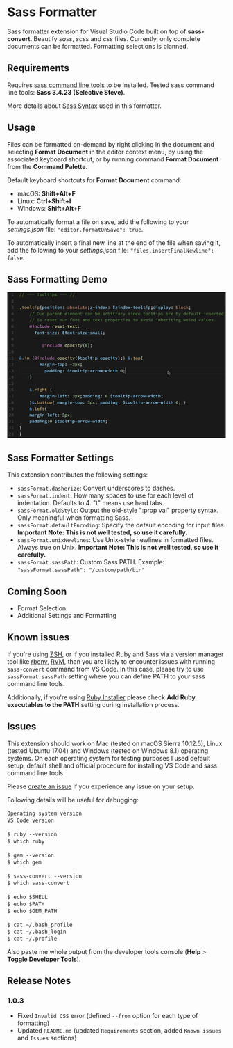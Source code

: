 # Sass Formatter

Sass formatter extension for Visual Studio Code built on top of **sass-convert**. Beautify *sass*, *scss* and *css* files. Currently, only complete documents can be formatted. Formatting selections is planned.

## Requirements

Requires [sass command line tools](http://sass-lang.com/install) to be installed. Tested sass command line tools: **Sass 3.4.23 (Selective Steve)**.

More details about [Sass Syntax](http://sass-lang.com/documentation/file.SASS_REFERENCE.html#syntax) used in this formatter.

## Usage

Files can be formatted on-demand by right clicking in the document and selecting **Format Document** in the editor context menu, by using the associated keyboard shortcut, or by running command **Format Document** from the **Command Palette**.

Default keyboard shortcuts for **Format Document** command:
* macOS: **Shift+Alt+F**
* Linux: **Ctrl+Shift+I**
* Windows: **Shift+Alt+F**

To automatically format a file on save, add the following to your *settings.json* file: `"editor.formatOnSave": true`.

To automatically insert a final new line at the end of the file when saving it, add the following to your *settings.json* file: `"files.insertFinalNewline": false`.

## Sass Formatting Demo

![Sass Formatting Demo](images/sass-format-demo.gif)

## Sass Formatter Settings

This extension contributes the following settings:

* `sassFormat.dasherize`: Convert underscores to dashes.
* `sassFormat.indent`: How many spaces to use for each level of indentation. Defaults to 4. "t" means use hard tabs.
* `sassFormat.oldStyle`: Output the old-style ":prop val" property syntax. Only meaningful when formatting Sass.
* `sassFormat.defaultEncoding`: Specify the default encoding for input files. **Important Note: This is not well tested, so use it carefully.**
* `sassFormat.unixNewlines`: Use Unix-style newlines in formatted files. Always true on Unix. **Important Note: This is not well tested, so use it carefully.**
* `sassFormat.sassPath`: Custom Sass PATH. Example: `"sassFormat.sassPath": "/custom/path/bin"`

## Coming Soon

* Format Selection
* Additional Settings and Formatting

## Known issues

If you're using [ZSH](http://www.zsh.org/), or if you installed Ruby and Sass via a version manager tool like [rbenv](https://github.com/rbenv/rbenv), [RVM](https://rvm.io/), than you are likely to encounter issues with running `sass-convert` command from VS Code. In this case, please try to use `sassFormat.sassPath` setting where you can define PATH to your sass command line tools.

Additionally, if you're using [Ruby Installer](https://rubyinstaller.org/) please check **Add Ruby executables to the PATH** setting during installation process.

## Issues

This extension should work on Mac (tested on macOS Sierra 10.12.5), Linux (tested Ubuntu 17.04) and Windows (tested on Windows 8.1) operating systems. On each operating system for testing purposes I used default setup, default shell and official procedure for installing VS Code and sass command line tools.

Please [create an issue](https://github.com/sjova/vscode-sass-format/issues) if you experience any issue on your setup.

Following details will be useful for debugging:

```
Operating system version
VS Code version

$ ruby --version
$ which ruby

$ gem --version
$ which gem

$ sass-convert --version
$ which sass-convert

$ echo $SHELL
$ echo $PATH
$ echo $GEM_PATH

$ cat ~/.bash_profile
$ cat ~/.bash_login
$ cat ~/.profile
```

Also paste me whole output from the developer tools console (**Help** > **Toggle Developer Tools**).

## Release Notes

### 1.0.3
- Fixed `Invalid CSS` error (defined `--from` option for each type of formatting)
- Updated `README.md` (updated `Requirements` section, added `Known issues` and `Issues` sections)
